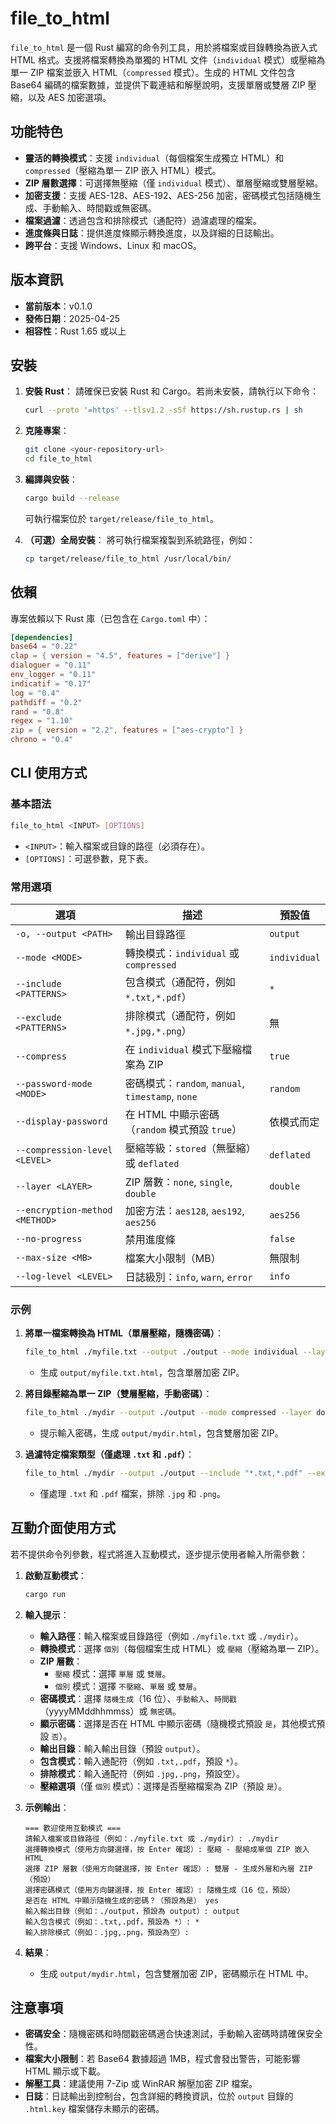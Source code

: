 # file_to_html

`file_to_html` 是一個 Rust 編寫的命令列工具，用於將檔案或目錄轉換為嵌入式 HTML 格式。支援將檔案轉換為單獨的 HTML 文件（`individual` 模式）或壓縮為單一 ZIP 檔案並嵌入 HTML（`compressed` 模式）。生成的 HTML 文件包含 Base64 編碼的檔案數據，並提供下載連結和解壓說明，支援單層或雙層 ZIP 壓縮，以及 AES 加密選項。

## 功能特色

- **靈活的轉換模式**：支援 `individual`（每個檔案生成獨立 HTML）和 `compressed`（壓縮為單一 ZIP 嵌入 HTML）模式。
- **ZIP 層數選擇**：可選擇無壓縮（僅 `individual` 模式）、單層壓縮或雙層壓縮。
- **加密支援**：支援 AES-128、AES-192、AES-256 加密，密碼模式包括隨機生成、手動輸入、時間戳或無密碼。
- **檔案過濾**：透過包含和排除模式（通配符）過濾處理的檔案。
- **進度條與日誌**：提供進度條顯示轉換進度，以及詳細的日誌輸出。
- **跨平台**：支援 Windows、Linux 和 macOS。

## 版本資訊

- **當前版本**：v0.1.0
- **發佈日期**：2025-04-25
- **相容性**：Rust 1.65 或以上

## 安裝

1. **安裝 Rust**：
   請確保已安裝 Rust 和 Cargo。若尚未安裝，請執行以下命令：
   ```bash
   curl --proto '=https' --tlsv1.2 -sSf https://sh.rustup.rs | sh
   ```

2. **克隆專案**：
   ```bash
   git clone <your-repository-url>
   cd file_to_html
   ```

3. **編譯與安裝**：
   ```bash
   cargo build --release
   ```
   可執行檔案位於 `target/release/file_to_html`。

4. **（可選）全局安裝**：
   將可執行檔案複製到系統路徑，例如：
   ```bash
   cp target/release/file_to_html /usr/local/bin/
   ```

## 依賴

專案依賴以下 Rust 庫（已包含在 `Cargo.toml` 中）：
```toml
[dependencies]
base64 = "0.22"
clap = { version = "4.5", features = ["derive"] }
dialoguer = "0.11"
env_logger = "0.11"
indicatif = "0.17"
log = "0.4"
pathdiff = "0.2"
rand = "0.8"
regex = "1.10"
zip = { version = "2.2", features = ["aes-crypto"] }
chrono = "0.4"
```

## CLI 使用方式

### 基本語法

```bash
file_to_html <INPUT> [OPTIONS]
```

- `<INPUT>`：輸入檔案或目錄的路徑（必須存在）。
- `[OPTIONS]`：可選參數，見下表。

### 常用選項

| 選項 | 描述 | 預設值 |
|------|------|--------|
| `-o, --output <PATH>` | 輸出目錄路徑 | `output` |
| `--mode <MODE>` | 轉換模式：`individual` 或 `compressed` | `individual` |
| `--include <PATTERNS>` | 包含模式（通配符，例如 `*.txt,*.pdf`） | `*` |
| `--exclude <PATTERNS>` | 排除模式（通配符，例如 `*.jpg,*.png`） | 無 |
| `--compress` | 在 `individual` 模式下壓縮檔案為 ZIP | `true` |
| `--password-mode <MODE>` | 密碼模式：`random`, `manual`, `timestamp`, `none` | `random` |
| `--display-password` | 在 HTML 中顯示密碼（`random` 模式預設 `true`） | 依模式而定 |
| `--compression-level <LEVEL>` | 壓縮等級：`stored`（無壓縮）或 `deflated` | `deflated` |
| `--layer <LAYER>` | ZIP 層數：`none`, `single`, `double` | `double` |
| `--encryption-method <METHOD>` | 加密方法：`aes128`, `aes192`, `aes256` | `aes256` |
| `--no-progress` | 禁用進度條 | `false` |
| `--max-size <MB>` | 檔案大小限制（MB） | 無限制 |
| `--log-level <LEVEL>` | 日誌級別：`info`, `warn`, `error` | `info` |

### 示例

1. **將單一檔案轉換為 HTML（單層壓縮，隨機密碼）**：
   ```bash
   file_to_html ./myfile.txt --output ./output --mode individual --layer single --password-mode random
   ```
   - 生成 `output/myfile.txt.html`，包含單層加密 ZIP。

2. **將目錄壓縮為單一 ZIP（雙層壓縮，手動密碼）**：
   ```bash
   file_to_html ./mydir --output ./output --mode compressed --layer double --password-mode manual
   ```
   - 提示輸入密碼，生成 `output/mydir.html`，包含雙層加密 ZIP。

3. **過濾特定檔案類型（僅處理 `.txt` 和 `.pdf`）**：
   ```bash
   file_to_html ./mydir --output ./output --include "*.txt,*.pdf" --exclude "*.jpg,*.png"
   ```
   - 僅處理 `.txt` 和 `.pdf` 檔案，排除 `.jpg` 和 `.png`。

## 互動介面使用方式

若不提供命令列參數，程式將進入互動模式，逐步提示使用者輸入所需參數：

1. **啟動互動模式**：
   ```bash
   cargo run
   ```

2. **輸入提示**：
   - **輸入路徑**：輸入檔案或目錄路徑（例如 `./myfile.txt` 或 `./mydir`）。
   - **轉換模式**：選擇 `個別`（每個檔案生成 HTML）或 `壓縮`（壓縮為單一 ZIP）。
   - **ZIP 層數**：
     - `壓縮` 模式：選擇 `單層` 或 `雙層`。
     - `個別` 模式：選擇 `不壓縮`、`單層` 或 `雙層`。
   - **密碼模式**：選擇 `隨機生成`（16 位）、`手動輸入`、`時間戳`（yyyyMMddhhmmss）或 `無密碼`。
   - **顯示密碼**：選擇是否在 HTML 中顯示密碼（隨機模式預設 `是`，其他模式預設 `否`）。
   - **輸出目錄**：輸入輸出目錄（預設 `output`）。
   - **包含模式**：輸入通配符（例如 `.txt,.pdf`，預設 `*`）。
   - **排除模式**：輸入通配符（例如 `.jpg,.png`，預設空）。
   - **壓縮選項**（僅 `個別` 模式）：選擇是否壓縮檔案為 ZIP（預設 `是`）。

3. **示例輸出**：
   ```
   === 歡迎使用互動模式 ===
   請輸入檔案或目錄路徑（例如：./myfile.txt 或 ./mydir）: ./mydir
   選擇轉換模式（使用方向鍵選擇，按 Enter 確認）: 壓縮 - 壓縮成單個 ZIP 嵌入 HTML
   選擇 ZIP 層數（使用方向鍵選擇，按 Enter 確認）: 雙層 - 生成外層和內層 ZIP（預設）
   選擇密碼模式（使用方向鍵選擇，按 Enter 確認）: 隨機生成（16 位，預設）
   是否在 HTML 中顯示隨機生成的密碼？（預設為是） yes
   輸入輸出目錄（例如：./output，預設為 output）: output
   輸入包含模式（例如：.txt,.pdf，預設為 *）: *
   輸入排除模式（例如：.jpg,.png，預設為空）:
   ```

4. **結果**：
   - 生成 `output/mydir.html`，包含雙層加密 ZIP，密碼顯示在 HTML 中。

## 注意事項

- **密碼安全**：隨機密碼和時間戳密碼適合快速測試，手動輸入密碼時請確保安全性。
- **檔案大小限制**：若 Base64 數據超過 1MB，程式會發出警告，可能影響 HTML 顯示或下載。
- **解壓工具**：建議使用 7-Zip 或 WinRAR 解壓加密 ZIP 檔案。
- **日誌**：日誌輸出到控制台，包含詳細的轉換資訊，位於 `output` 目錄的 `.html.key` 檔案儲存未顯示的密碼。
